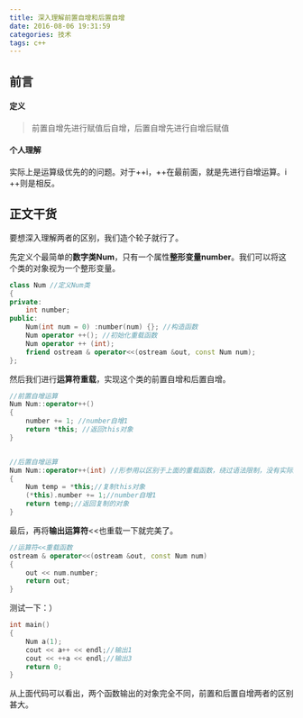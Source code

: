 ```yaml
---
title: 深入理解前置自增和后置自增
date: 2016-08-06 19:31:59
categories: 技术
tags: c++
---
```


## 前言

#### 定义

> 前置自增先进行赋值后自增，后置自增先进行自增后赋值

#### 个人理解
实际上是运算级优先的的问题。对于++i，++在最前面，就是先进行自增运算。i ++则是相反。

## 正文干货
<!--more--> 

要想深入理解两者的区别，我们造个轮子就行了。

先定义个最简单的**数字类Num**，只有一个属性**整形变量number**。我们可以将这个类的对象视为一个整形变量。


``` cpp
class Num //定义Num类
{
private:
	int number;
public:
	Num(int num = 0) :number(num) {}; //构造函数
	Num operator ++(); //初始化重载函数
	Num operator ++ (int);
	friend ostream & operator<<(ostream &out, const Num num);
};
```

然后我们进行**运算符重载**，实现这个类的前置自增和后置自增。


``` cpp
//前置自增运算
Num Num::operator++()
{
	number += 1; //number自增1
	return *this; //返回this对象
}


//后置自增运算
Num Num::operator++(int) //形参用以区别于上面的重载函数，绕过语法限制，没有实际意义
{
	Num temp = *this;//复制this对象
	(*this).number += 1;//number自增1
	return temp;//返回复制的对象
}
```

最后，再将**输出运算符**<<也重载一下就完美了。


``` cpp
//运算符<<重载函数
ostream & operator<<(ostream &out, const Num num)
{
	out << num.number;
	return out;
}
```

测试一下：）


``` cpp
int main()
{
	Num a(1);
	cout << a++ << endl;//输出1
	cout << ++a << endl;//输出3
	return 0;
}
```

从上面代码可以看出，两个函数输出的对象完全不同，前置和后置自增两者的区别甚大。